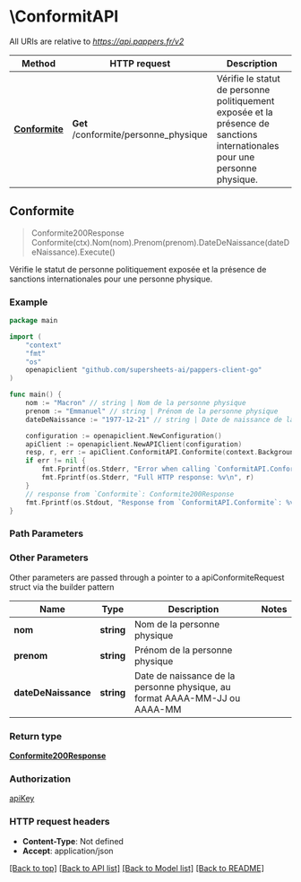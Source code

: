 # \ConformitAPI

All URIs are relative to *https://api.pappers.fr/v2*

Method | HTTP request | Description
------------- | ------------- | -------------
[**Conformite**](ConformitAPI.md#Conformite) | **Get** /conformite/personne_physique | Vérifie le statut de personne politiquement exposée et la présence de sanctions internationales pour une personne physique.



## Conformite

> Conformite200Response Conformite(ctx).Nom(nom).Prenom(prenom).DateDeNaissance(dateDeNaissance).Execute()

Vérifie le statut de personne politiquement exposée et la présence de sanctions internationales pour une personne physique.



### Example

```go
package main

import (
	"context"
	"fmt"
	"os"
	openapiclient "github.com/supersheets-ai/pappers-client-go"
)

func main() {
	nom := "Macron" // string | Nom de la personne physique
	prenom := "Emmanuel" // string | Prénom de la personne physique
	dateDeNaissance := "1977-12-21" // string | Date de naissance de la personne physique, au format AAAA-MM-JJ ou AAAA-MM

	configuration := openapiclient.NewConfiguration()
	apiClient := openapiclient.NewAPIClient(configuration)
	resp, r, err := apiClient.ConformitAPI.Conformite(context.Background()).Nom(nom).Prenom(prenom).DateDeNaissance(dateDeNaissance).Execute()
	if err != nil {
		fmt.Fprintf(os.Stderr, "Error when calling `ConformitAPI.Conformite``: %v\n", err)
		fmt.Fprintf(os.Stderr, "Full HTTP response: %v\n", r)
	}
	// response from `Conformite`: Conformite200Response
	fmt.Fprintf(os.Stdout, "Response from `ConformitAPI.Conformite`: %v\n", resp)
}
```

### Path Parameters



### Other Parameters

Other parameters are passed through a pointer to a apiConformiteRequest struct via the builder pattern


Name | Type | Description  | Notes
------------- | ------------- | ------------- | -------------
 **nom** | **string** | Nom de la personne physique | 
 **prenom** | **string** | Prénom de la personne physique | 
 **dateDeNaissance** | **string** | Date de naissance de la personne physique, au format AAAA-MM-JJ ou AAAA-MM | 

### Return type

[**Conformite200Response**](Conformite200Response.md)

### Authorization

[apiKey](../README.md#apiKey)

### HTTP request headers

- **Content-Type**: Not defined
- **Accept**: application/json

[[Back to top]](#) [[Back to API list]](../README.md#documentation-for-api-endpoints)
[[Back to Model list]](../README.md#documentation-for-models)
[[Back to README]](../README.md)

